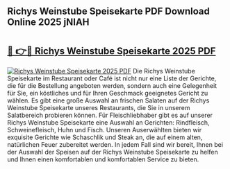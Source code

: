 ## Richys Weinstube Speisekarte PDF Download Online 2025 jNIAH

# <h2><a href="http://gccd8o.nevu.top/?p=Richys+Weinstube+Speisekarte">🔗 👉🔴 Richys Weinstube Speisekarte 2025 PDF</a></h2>

[![Richys Weinstube Speisekarte 2025 PDF](https://i.imgur.com/dBaPXMq.png)](http://gccd8o.nevu.top/?p=Richys+Weinstube+Speisekarte)
Die Richys Weinstube Speisekarte im Restaurant oder Café ist nicht nur eine Liste der Gerichte, die für die Bestellung angeboten werden, sondern auch eine Gelegenheit für Sie, ein köstliches und für Ihren Geschmack geeignetes Gericht zu wählen. Es gibt eine große Auswahl an frischen Salaten auf der Richys Weinstube Speisekarte unseres Restaurants, die Sie in unserem Salatbereich probieren können. Für Fleischliebhaber gibt es auf unserer Richys Weinstube Speisekarte eine Auswahl an Gerichten: Rindfleisch, Schweinefleisch, Huhn und Fisch. Unseren Auserwählten bieten wir exquisite Gerichte wie Schaschlik und Steak an, die auf einem alten, natürlichen Feuer zubereitet werden. In jedem Fall sind wir bereit, Ihnen bei der Auswahl der Speisen auf der Richys Weinstube Speisekarte zu helfen und Ihnen einen komfortablen und komfortablen Service zu bieten.
